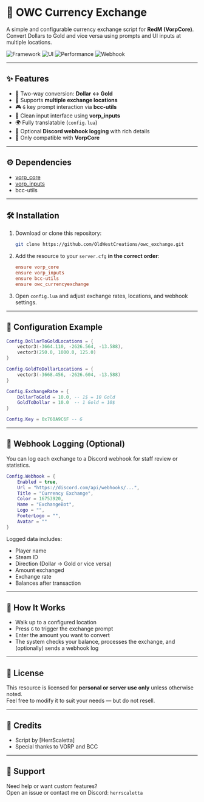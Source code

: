 # 💱 OWC Currency Exchange

A simple and configurable currency exchange script for **RedM (VorpCore)**.  
Convert Dollars to Gold and vice versa using prompts and UI inputs at multiple locations.

![Framework](https://img.shields.io/badge/Framework-VorpCore-blue?style=flat-square)
![UI](https://img.shields.io/badge/UI-vorp_inputs-orange?style=flat-square)
![Performance](https://img.shields.io/badge/Performance-Optimized-green?style=flat-square)
![Webhook](https://img.shields.io/badge/Webhook-Supported-purple?style=flat-square)

---

## ✨ Features

- 🔁 Two-way conversion: **Dollar ↔ Gold**
- 📍 Supports **multiple exchange locations**
- 🎮 `G` key prompt interaction via **bcc-utils**
- 🧾 Clean input interface using **vorp_inputs**
- 🌍 Fully translatable (`config.lua`)
- 📡 Optional **Discord webhook logging** with rich details
- 🔐 Only compatible with **VorpCore**

---

## ⚙️ Dependencies

- [vorp_core](https://github.com/VORPCORE/VORP-Core)
- [vorp_inputs](https://github.com/VORPCORE/vorp_inputs)
- bcc-utils

---

## 🛠️ Installation

1. Download or clone this repository:
   ```bash
   git clone https://github.com/OldWestCreations/owc_exchange.git
   ```

2. Add the resource to your `server.cfg` **in the correct order**:
   ```cfg
   ensure vorp_core
   ensure vorp_inputs
   ensure bcc-utils
   ensure owc_currencyexchange
   ```

3. Open `config.lua` and adjust exchange rates, locations, and webhook settings.

---

## 🔧 Configuration Example

```lua
Config.DollarToGoldLocations = {
    vector3(-3664.110, -2626.564, -13.588),
    vector3(250.0, 1000.0, 125.0)
}

Config.GoldToDollarLocations = {
    vector3(-3668.456, -2626.604, -13.588)
}

Config.ExchangeRate = {
    DollarToGold = 10.0, -- 1$ = 10 Gold
    GoldToDollar = 10.0  -- 1 Gold = 10$
}

Config.Key = 0x760A9C6F -- G
```

---

## 📡 Webhook Logging (Optional)

You can log each exchange to a Discord webhook for staff review or statistics.

```lua
Config.Webhook = {
    Enabled = true,
    Url = "https://discord.com/api/webhooks/...",
    Title = "Currency Exchange",
    Color = 16753920,
    Name = "ExchangeBot",
    Logo = "",
    FooterLogo = "",
    Avatar = ""
}
```

Logged data includes:
- Player name
- Steam ID
- Direction (Dollar → Gold or vice versa)
- Amount exchanged
- Exchange rate
- Balances after transaction

---

## 🧠 How It Works

- Walk up to a configured location
- Press `G` to trigger the exchange prompt
- Enter the amount you want to convert
- The system checks your balance, processes the exchange, and (optionally) sends a webhook log

---

## 📃 License

This resource is licensed for **personal or server use only** unless otherwise noted.  
Feel free to modify it to suit your needs — but do not resell.

---

## 🙌 Credits

- Script by [HerrScaletta]
- Special thanks to VORP and BCC

---

## 💬 Support

Need help or want custom features?  
Open an issue or contact me on Discord: `herrscaletta`
